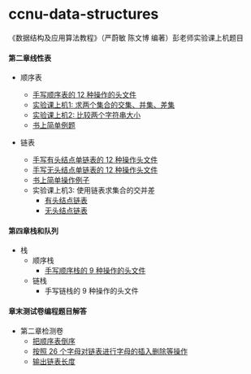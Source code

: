 # ccnu-data-structures
《数据结构及应用算法教程》（严蔚敏 陈文博 编著）彭老师实验课上机题目

#### 第二章线性表

* 顺序表
  * [手写顺序表的 12 种操作的头文件](https://github.com/wwyqianqian/ccnu-data-structures/blob/master/unit2-linear-list/listFunctionHub.h)
  * [实验课上机1: 求两个集合的交集、并集、差集](https://github.com/wwyqianqian/ccnu-data-structures/blob/master/unit2-linear-list/Sequential-list/sets.cpp)
  * [实验课上机2: 比较两个字符串大小](https://github.com/wwyqianqian/ccnu-data-structures/blob/master/unit2-linear-list/Sequential-list/compare.cpp)
  * [书上简单例题](https://github.com/wwyqianqian/ccnu-data-structures/blob/master/unit2-linear-list/Sequential-list/SequentialListFunctionsExample.cpp)

* 链表
  * [手写有头结点单链表的 12 种操作头文件](https://github.com/wwyqianqian/ccnu-data-structures/blob/master/unit2-linear-list/linkedListWithHeadNodeFunctionHub.h)
  * [手写无头结点单链表的 12 种操作头文件](https://github.com/wwyqianqian/ccnu-data-structures/blob/master/unit2-linear-list/linkedListWithoutHeadNodeFunctionHub.h)
  * [书上简单操作例子](https://github.com/wwyqianqian/ccnu-data-structures/blob/master/unit2-linear-list/Linked-list/LinkedListFunctionsExample.c)
  * 实验课上机3: 使用链表求集合的交并差
    * [有头结点链表](https://github.com/wwyqianqian/ccnu-data-structures/blob/master/unit2-linear-list/Linked-list/sets.cpp)
    * [无头结点链表](https://github.com/wwyqianqian/ccnu-data-structures/blob/master/unit2-linear-list/Linked-list/withoutHeadNodeSets.cpp)

#### 第四章栈和队列

* 栈
  * 顺序栈
    * [手写顺序栈的 9 种操作的头文件](https://github.com/wwyqianqian/ccnu-data-structures/blob/master/unit4-stack-queue/stack/Sequential-stack/sequentialStackFunHub.h)
  * 链栈
    * 手写链栈的 9 种操作的头文件

#### 章末测试卷编程题目解答

* 第二章检测卷
  * [把顺序表倒序](https://github.com/wwyqianqian/ccnu-data-structures/blob/master/unit2-linear-list/Sequential-list/unit2-reverse.cpp)
  * [按照 26 个字母对链表进行字母的插入删除等操作](https://github.com/wwyqianqian/ccnu-data-structures/blob/master/unit2-linear-list/Linked-list/unit2-26l.cpp)
  * [输出链表长度](https://github.com/wwyqianqian/ccnu-data-structures/blob/master/unit2-linear-list/Linked-list/unit2-count.cpp)